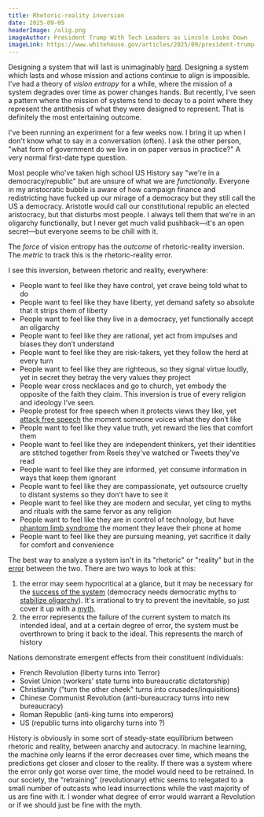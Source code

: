 ```yaml
---
title: Rhetoric-reality inversion
date: 2025-09-05
headerImage: /olig.png
imageAuthor: President Trump With Tech Leaders as Lincoln Looks Down
imageLink: https://www.whitehouse.gov/articles/2025/09/president-trump-tech-leaders-unite-american-ai-dominance/
---
```

Designing a system that will last is unimaginably [hard](https://rishigurjar.com/blog/moral-founder-mode). Designing a system which lasts and whose mission and actions continue to align is impossible. I've had a theory of *vision entropy* for a while, where the mission of a system degrades over time as power changes hands. But recently, I've seen a pattern where the mission of systems tend to decay to a point where they represent the antithesis of what they were designed to represent. That is definitely the most entertaining outcome.

I've been running an experiment for a few weeks now. I bring it up when I don't know what to say in a conversation (often). I ask the other person, "what form of government do we live in on paper versus in practice?" A very normal first-date type question.

Most people who've taken high school US History say "we're in a democracy/republic" but are unsure of what we are *functionally*. Everyone in my aristocratic bubble is aware of how campaign finance and redistricting have fucked up our mirage of a democracy but they still call the US a democracy. Aristotle would call our constitutional republic an elected aristocracy, but that disturbs most people. I always tell them that we're in an oligarchy functionally, but I never get much valid pushback—it's an open secret—but everyone seems to be chill with it. 

The *force* of vision entropy has the *outcome* of rhetoric-reality inversion. The *metric* to track this is the rhetoric-reality error.

I see this inversion, between rhetoric and reality, everywhere:
- People want to feel like they have control, yet crave being told what to do
- People want to feel like they have liberty, yet demand safety so absolute that it strips them of liberty
- People want to feel like they live in a democracy, yet functionally accept an oligarchy
- People want to feel like they are rational, yet act from impulses and biases they don’t understand
- People want to feel like they are risk-takers, yet they follow the herd at every turn
- People want to feel like they are righteous, so they signal virtue loudly, yet in secret they betray the very values they project
- People wear cross necklaces and go to church, yet embody the opposite of the faith they claim. This inversion is true of every religion and ideology I’ve seen.
- People protest for free speech when it protects views they like, yet [attack free speech](https://www.cornellsun.com/article/2023/11/students-gather-against-conservative-speaker-event-proceeds-uninterrupted) the moment someone voices what they don’t like
- People want to feel like they value truth, yet reward the lies that comfort them
- People want to feel like they are independent thinkers, yet their identities are stitched together from Reels they've watched or Tweets they've read
- People want to feel like they are informed, yet consume information in ways that keep them ignorant
- People want to feel like they are compassionate, yet outsource cruelty to distant systems so they don’t have to see it
- People want to feel like they are modern and secular, yet cling to myths and rituals with the same fervor as any religion
- People want to feel like they are in control of technology, but have [phantom limb syndrome](https://en.wikipedia.org/wiki/Phantom_limb) the moment they leave their phone at home
- People want to feel like they are pursuing meaning, yet sacrifice it daily for comfort and convenience

The best way to analyze a system isn't in its "rhetoric" or "reality" but in the [error](https://en.wikipedia.org/wiki/Mean_squared_error) between the two. There are two ways to look at this:
1. the error may seem hypocritical at a glance, but it may be necessary for the [success of the system](https://en.wikipedia.org/wiki/Dialectic#Hegelian_dialectic) (democracy needs democratic myths to [stabilize oligarchy](https://en.wikipedia.org/wiki/Iron_law_of_oligarchy)). It's irrational to try to prevent the inevitable, so just cover it up with a [myth](https://en.wikipedia.org/wiki/Noble_lie).
2. the error represents the failure of the current system to match its intended ideal, and at a certain degree of error, the system must be overthrown to bring it back to the ideal. This represents the march of history

Nations demonstrate emergent effects from their constituent individuals:
- French Revolution (liberty turns into Terror)
- Soviet Union (workers’ state turns into bureaucratic dictatorship)
- Christianity ("turn the other cheek" turns into crusades/inquisitions)
- Chinese Communist Revolution (anti-bureaucracy turns into new bureaucracy)
- Roman Republic (anti-king turns into emperors)
- US (republic turns into oligarchy turns into ?)

History is obviously in some sort of steady-state equilibrium between rhetoric and reality, between anarchy and autocracy. In machine learning, the machine only learns if the error decreases over time, which means the predictions get closer and closer to the reality. If there was a system where the error only got worse over time, the model would need to be retrained. In our society, the "retraining" (revolutionary) ethic seems to relegated to a small number of outcasts who lead insurrections while the vast majority of us are fine with it. I wonder what degree of error would warrant a Revolution or if we should just be fine with the myth.
